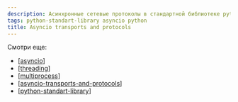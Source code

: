 ```yaml
---
description: Асинхронные сетевые протоколы в стандартной библиотеке python
tags: python-standart-library asyncio python
title: Asyncio transports and protocols
---
```

Смотри еще:

- [[asyncio]]
- [[threading]]
- [[multiprocess]]
- [[asyncio-transports-and-protocols]]
- [[python-standart-library]]

[//begin]: # "Autogenerated link references for markdown compatibility"
[asyncio]: asyncio "Asyncio"
[threading]: threading "Threading"
[multiprocess]: multiprocess "Управление процессами в python"
[asyncio-transports-and-protocols]: asyncio-transports-and-protocols "Asyncio transports and protocols"
[python-standart-library]: ../lists/python-standart-library "Стандартная библиотека python и полезные ресурсы"
[//end]: # "Autogenerated link references"